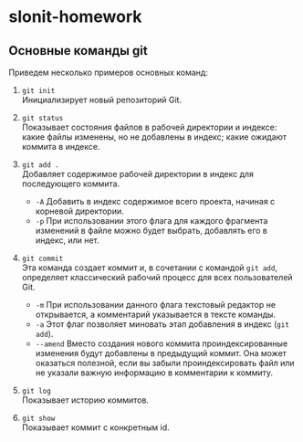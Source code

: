# slonit-homework

## Основные команды git

Приведем несколько примеров основных команд:

1. `git init`  
Инициализирует новый репозиторий Git.

2. `git status`  
Показывает состояния файлов в рабочей директории и индексе: какие файлы изменены, но не добавлены в индекс; какие ожидают коммита в индексе.

3. `git add .`  
Добавляет содержимое рабочей директории в индекс для последующего коммита.
    - `-A` Добавить в индекс содержимое всего проекта, начиная с корневой директории.
    - `-p` При использовании этого флага для каждого фрагмента изменений в файле можно будет выбрать, добавлять его в индекс, или нет.

4. `git commit`  
Эта команда создает коммит  и, в сочетании с командой `git add`, определяет классический рабочий процесс для всех пользователей Git.
    - `-m` При использовании данного флага текстовый редактор не открывается, а комментарий указывается в тексте команды.
    - `-a` Этот флаг позволяет миновать этап добавления в индекс (`git add`).
    - `--amend` Вместо создания нового коммита проиндексированные изменения будут добавлены в предыдущий коммит. Она может оказаться полезной, если вы забыли проиндексировать файл или не указали важную информацию в комментарии к коммиту.

5. `git log`  
Показывает историю коммитов.

6. `git show`  
Показывает коммит с конкретным id.